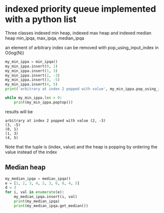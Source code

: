 # indexed priority queue implemented with a python list

Three classes
indexed min heap, indexed max heap and indexed median heap
min_ipqa, max_ipqa, median_ipqa


an element of arbitrary index can be removed with pop_using_input_index in O(log(N))

``` python
my_min_ippa = min_ipqa()
my_min_ippa.insert(0, 1)
my_min_ippa.insert(1, 3)
my_min_ippa.insert(2, -3)
my_min_ippa.insert(3, -5)
my_min_ippa.insert(4, 5)
print('arbitrary at index 2 popped with value', my_min_ippa.pop_using_input_index(2))

while my_min_ippa.len > 0:
    print(my_min_ippa.poptop())

```
results will be
```
arbitrary at index 2 popped with value (2, -3)
(3, -5)
(0, 1)
(1, 3)
(4, 5)

```

Note that the tuple is (index, value)
and the heap is popping by ordering the value instead of the index

## Median heap

```python
my_median_ipqa = median_ipqa()
e = [1, 2, 3, 4, 2, 3, 6, 8, 4, 5]
d = 3
for i, val in enumerate(e):
    my_median_ipqa.insert(i, val)
    print(my_median_ipqa)
    print(my_median_ipqa.get_median())
```